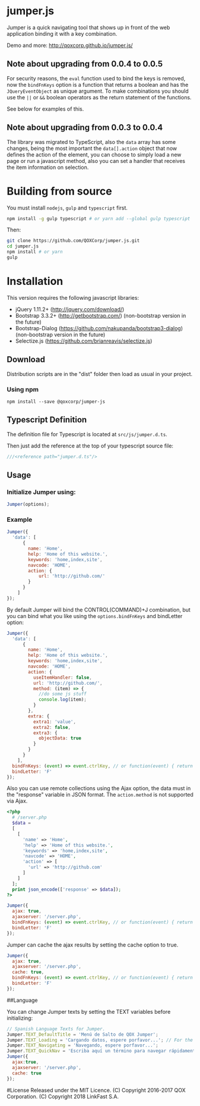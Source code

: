 # jumper.js
Jumper is a quick navigating tool that shows up in front of the web application binding it with a key combination.

Demo and more: http://qoxcorp.github.io/jumper.js/

## Note about upgrading from 0.0.4 to 0.0.5

For security reasons, the `eval` function used to bind the keys is removed, now the `bindFnKeys` option is a function that returns a boolean and has the  `JQueryEventObject` as unique argument. To make combinations you should use the `||` or `&&` boolean operators as the return statement of the functions.

See below for examples of this.

## Note about upgrading from 0.0.3 to 0.0.4

The library was migrated to TypeScript, also the `data` array has some changes, being the most important the `data[].action` object that now defines the action of the element, you can choose to simply load a new page or run a javascript method, also you can set a handler that receives the item information on selection.

# Building from source

You must install `nodejs`, `gulp` and `typescript` first.

```bash
npm install -g gulp typescript # or yarn add --global gulp typescript
```

Then:

```bash
git clone https://github.com/QOXCorp/jumper.js.git
cd jumper.js
npm install # or yarn
gulp
```

# Installation
This version requires the following javascript libraries:
- jQuery 1.11.2+ (http://jquery.com/download/)
- Bootstrap 3.3.2+ (http://getbootstrap.com/) (non-bootstrap version in the future)
- Bootstrap-Dialog (https://github.com/nakupanda/bootstrap3-dialog) (non-bootstrap version in the future)
- Selectize.js (https://github.com/brianreavis/selectize.js)

## Download

Distribution scripts are in the "dist" folder then load as usual in your project.

### Using npm

```
npm install --save @qoxcorp/jumper-js
```

## Typescript Definition

The definition file for Typescript is located at `src/js/jumper.d.ts`.

Then just add the reference at the top of your typescript source file:

```typescript
///<reference path="jumper.d.ts"/>
```

## Usage

### Initialize Jumper using:
```javascript
Jumper(options);
```

### Example

```javascript
Jumper({
  'data': [
      { 
        name: 'Home', 
        help: 'Home of this website.', 
        keywords: 'home,index,site', 
        navcode: 'HOME',
        action: {            
            url: 'http://github.com/'
        }
      }
    ]
});
```

By default Jumper will bind the CONTROL(COMMAND)+J combination, but you can bind what you like using the `options.bindFnKeys` and bindLetter option:

```javascript
Jumper({
  'data': [
      { 
        name: 'Home',         
        help: 'Home of this website.', 
        keywords: 'home,index,site', 
        navcode: 'HOME',
        action: {
          useItemHandler: false,
          url: 'http://github.com/',
          method: (item) => { 
            //do some js stuff 
            console.log(item);
          }
        },
        extra: {
          extra1: 'value',
          extra2: false,
          extra3: {
            objectData: true
          }
        }
      }
    ],
  bindFnKeys: (event) => event.ctrlKey, // or function(event) { return event.ctrlKey }
  bindLetter: 'F'
});
```

Also you can use remote collections using the Ajax option, the data must in the "response" variable in JSON format. The `action.method` is not supported via Ajax.

```php
<?php
  # /server.php
  $data = 
  [
    [
      'name' => 'Home',      
      'help' => 'Home of this website.', 
      'keywords' => 'home,index,site', 
      'navcode' => 'HOME',
      'action' => [
        'url' => 'http://github.com'
      ]
    ]
  ];
  print json_encode(['response' => $data]);
?>
```

```javascript
Jumper({
  ajax: true,
  ajaxserver: '/server.php',
  bindFnKeys: (event) => event.ctrlKey, // or function(event) { return event.ctrlKey }
  bindLetter: 'F'
});
```

Jumper can cache the ajax results by setting the cache option to true.

```javascript
Jumper({
  ajax: true,
  ajaxserver: '/server.php',
  cache: true,
  bindFnKeys: (event) => event.ctrlKey, // or function(event) { return event.ctrlKey }
  bindLetter: 'F'
});
```

##Language

You can change Jumper texts by setting the TEXT variables before initializing:

```javascript
// Spanish Language Texts for Jumper.
Jumper.TEXT_DefaultTitle = 'Menú de Salto de QOX Jumper';
Jumper.TEXT_Loading = 'Cargando datos, espere porfavor...'; // For the Ajax Loading view.
Jumper.TEXT_Navigating = 'Navegando, espere porfavor...';
Jumper.TEXT_QuickNav = 'Escriba aquí un término para navegar rápidamente por el sitio web.';
Jumper({
  ajax:true,
  ajaxserver: '/server.php',
  cache: true
});
```

#License
Released under the MIT Licence.
(C) Copyright 2016-2017 QOX Corporation.
(C) Copyright 2018 LinkFast S.A.
